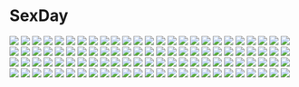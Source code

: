 # SexDay
![](https://konachan.com/image/b60f230dd717dacb8c3a39ed70e24fe9/Konachan.com%20-%20182777%20black_hair%20eeotoko%20girls_und_panzer%20panties%20realistic%20reizei_mako%20underwear.jpg)
![](https://konachan.com/jpeg/70f12e542f6f8e803b9eac3b6c9aed19/Konachan.com%20-%20201011%20breasts%20empress%20fellatio%20fingering%20game_cg%20masturbation%20mitarai_yuuna%20nipples%20nude%20panties%20penis%20sei_shoujo%20starless%20thighhighs%20uncensored%20underwear.jpg)
![](https://konachan.com/image/2a5444dff58f15c584c328ff3ee08880/Konachan.com%20-%20202705%20barefoot%20bed%20headband%20komeiji_satori%20loli%20niiya%20pink_eyes%20pink_hair%20short_hair%20touhou.jpg)
![](https://konachan.com/image/835261183d74f0a95542e05a68659625/Konachan.com%20-%2078867%20aqua_eyes%20aqua_hair%20black%20close%20hatsune_miku%20headphones%20twintails%20vocaloid.jpg)
![](https://konachan.com/jpeg/fc8ff4353fd6651ccdd720df23799ad9/Konachan.com%20-%20152822%20afraco%20dress%20hat%20red_eyes%20remilia_scarlet%20short_hair%20touhou%20vampire%20weapon%20white_hair%20wings.jpg)
![](https://konachan.com/image/16f253adddf69ba3791cd42218e520c9/Konachan.com%20-%2055062%20chaos%3Bhead%20glasses%20kusonoki_yua%20phone%20school_uniform.jpg)
![](https://konachan.com/image/5adb6b30080b4d5320ce205193b473a9/Konachan.com%20-%20104744%20bikini_top%20breasts%20cleavage%20dragon_crisis%21%20ishihama_masashi%20nanao_eriko%20rose_%28dragon_crisis%21%29.jpg)
![](https://konachan.com/image/7e960167219874a23cc2c1c35d1f9b6b/Konachan.com%20-%206436%20akihime_sumomo%20blonde_hair%20blue_eyes%20cape%20dress%20hat%20itou_noiji%20nanatsuiro_drops%20pink_hair%20yuki-chan%20yuuki_nona.jpg)
![](https://konachan.com/jpeg/a8d8ba2859ff26c99b457c6c036c2030/Konachan.com%20-%20255960%20bed%20bell%20blush%20bow%20breasts%20camera%20censored%20christmas%20hat%20long_hair%20male%20navel%20nipples%20no_bra%20penis%20pussy%20santa_hat%20sex%20shorts%20skirt%20sleeping.jpg)
![](https://konachan.com/image/9ec869e6314f4226921e80b61e103e30/Konachan.com%20-%205723%20anita_king%20pani_poni_dash%20read_or_die%20rebecca_miyamoto.jpg)
![](https://konachan.com/jpeg/e4acbfe145306e66f9d32bed36f7bb58/Konachan.com%20-%20154455%20dragon%20nigihayami_kohakunushi%20ogino_chihiro%20sen_to_chihiro_no_kamikakushi%20water%20watermark.jpg)
![](https://konachan.com/image/f39942ca94b06b1950b5d997927dad1a/Konachan.com%20-%20104042%20blue%20blue_eyes%20headphones%20megurine_luka%20pink_hair%20umbrella%20vocaloid.jpg)
![](https://konachan.com/jpeg/18c2f8990687317c480a36f28a6ae3cb/Konachan.com%20-%20241281%20animal%20bayashiko%20bird%20building%20city%20original%20scenic.jpg)
![](https://konachan.com/jpeg/c626c1858e87a2a2240f577100707057/Konachan.com%20-%20168281%20green_hair%20headphones%20long_hair%20original%20pmazzuco%20school_uniform%20zoom_layer.jpg)
![](https://konachan.com/image/00cc13c2be555b59758a6076480ee9a5/Konachan.com%20-%2023730%20melty_blood%20shingetsutan_tsukihime%20sion_eltnam_atlasia%20yumizuka_satsuki.jpg)
![](https://konachan.com/image/cf4316766a182fcd214b0d3c66af0552/Konachan.com%20-%20126008%20akachuu_no_gema%20blue_eyes%20blue_hair%20hat%20kawashiro_nitori%20short_hair%20touhou%20twintails%20water.jpg)
![](https://konachan.com/jpeg/6f74b386aeddabc7cb942443ab7ee251/Konachan.com%20-%20243295%20arimura_hinae%20blonde_hair%20blood%20chaos%3Bchild%20crying%20game_cg%20hat%20male%20purple_eyes%20sasaki_mutsumi%20short_hair%20socks%20tears%20twintails%20uniform.jpg)
![](https://konachan.com/jpeg/acb65acd2dfadfa6de67a8066e74f21b/Konachan.com%20-%20285449%20animal%20black_hair%20book%20butterfly%20cage%20cat%20drink%20earth%20flowers%20goback%20goth-loli%20green_eyes%20horns%20leaves%20long_hair%20mirror%20original%20planet%20scenic%20tail.jpg)
![](https://konachan.com/image/8805de1b80a4538aff030747ffbad5fd/Konachan.com%20-%2030386%20tagme.jpg)
![](https://konachan.com/jpeg/0e0fec8e35a2f673255bbd5c4353083b/Konachan.com%20-%20188022%20amano_misa%20bed%20black_hair%20blush%20breasts%20censored%20game_cg%20long_hair%20nipples%20nude%20penis%20red_eyes%20sex%20spread_legs%20yuuki_rika.jpg)
![](https://konachan.com/image/d1cb7f05d22ead519f2dcb7e655cea22/Konachan.com%20-%2048237%20akatsuki_no_goei%20breast_grab%20breasts%20game_cg%20nikaidoh_aya%20pajamas%20syangrila%20tomose_shunsaku.jpg)
![](https://konachan.com/jpeg/513cb069780c1b7456e10ff86849faeb/Konachan.com%20-%20268358%20blush%20brown_hair%20cameltoe%20couch%20dress%20game_cg%20green_eyes%20hapymaher%20koku%20long_hair%20panties%20short_hair%20skirt_lift%20spread_legs%20thighhighs%20underwear%20wink.jpg)
![](https://konachan.com/jpeg/263d70438d0627ae3741e26eb96c82cc/Konachan.com%20-%20277672%20ange_vierge%20bed%20blush%20bow%20breasts%20censored%20cum%20long_hair%20navel%20nipples%20nude%20pink_eyes%20pink_hair%20pussy%20sex%20sofina%20tail%20twintails%20wings.jpg)
![](https://konachan.com/image/4a7843faeb52c778f2b1d6681e779d58/Konachan.com%20-%20297769%20blush%20breasts%20cleavage%20fu_hua%20glasses%20honkai_impact%20kiana_kaslana%20long_hair%20raiden_mei%20raijuu_%28bakanara%29%20thighhighs.jpg)
![](https://konachan.com/image/65a04ba07acfd75b7fd98db7dd92ca5b/Konachan.com%20-%2076537%202girls%20akiyama_mio%20barefoot%20bikini%20cait%20k-on%21%20swimsuit%20tainaka_ritsu%20water%20wet%20wink.jpg)
![](https://konachan.com/jpeg/0aa7771428fde41e085c47e2e5bc392e/Konachan.com%20-%20215496%20apron%20aqua_eyes%20blush%20bow%20cake%20candy%20chocolate%20choker%20dark_skin%20food%20gloves%20group%20halo%20hat%20heart%20horns%20logo%20pink_eyes%20pink_hair%20ponytail%20valentine.jpg)
![](https://konachan.com/image/adfaa6d58c56e54a854526e26fd19781/Konachan.com%20-%2035113%20kobuichi%20kousaka_chihaya%20muririn%20natsuzora_kanata%20yuzusoft.jpg)
![](https://konachan.com/jpeg/8131cc04fc054720416fdbafc3773603/Konachan.com%20-%20257978%20aqua_eyes%20blonde_hair%20blush%20bra%20breast_hold%20long_hair%20navel%20panties%20ponytail%20thighhighs%20third-party_edit%20underwear%20white%20yuuki_hagure.jpg)
![](https://konachan.com/image/2f8f7e8ecdf551e67608b9a6b3f994f2/Konachan.com%20-%20290916%20animal%20aqua_eyes%20bird%20black_hair%20flowers%20hoodie%20leaves%20mask%20original%20tattoo%20watermark%20wenqing_yan_%28yuumei_art%29.jpg)
![](https://konachan.com/image/99be7427c60746a57911014c595a8652/Konachan.com%20-%20116173%20hatori_uta%20koku%20mirai_nostalgia%20panties%20purple_software%20short_hair%20underwear.jpg)
![](https://konachan.com/image/0da147429c1961882af73f7cfe7c2f8d/Konachan.com%20-%20107147%20busujima_saeko%20fei_%28maidoll%29%20highschool_of_the_dead%20komuro_takashi%20pussy.jpg)
![](https://konachan.com/image/b9df640513b5e95293fe540b35a6c6e8/Konachan.com%20-%20137140%20ahri_%28league_of_legends%29%20animal_ears%20black_hair%20foxgirl%20league_of_legends%20long_hair%20multiple_tails%20nipples%20tail%20yellow_eyes.jpg)
![](https://konachan.com/jpeg/995ef4dec9a508e3d066396dd0d8474b/Konachan.com%20-%20274139%202girls%20ass%20blush%20breasts%20fingering%20grass%20long_hair%20nipples%20no_bra%20nopan%20pink_hair%20pussy%20tail%20thighhighs%20tie%20uncensored%20wanaca%20water%20wet%20yuri.jpg)
![](https://konachan.com/jpeg/5f4762c85ddd37e6780cda0d1b9bb0e9/Konachan.com%20-%20300736%20black_hair%20fang%20flareon%20green_eyes%20headband%20jolteon%20long_hair%20magnemite%20owlsoda%20pokemon%20red_eyes%20red_hair%20short_hair%20sketch%20twintails%20voms%20white.jpg)
![](https://konachan.com/image/eee8dc0d0c55ed8c92e1203529366fe3/Konachan.com%20-%2071601%20animal_ears%20blue_hair%20chibi%20doll%20mousegirl%20nazrin%20purple_hair%20short_hair%20sleeping%20tail%20tatara_kogasa%20touhou.jpg)
![](https://konachan.com/image/c4cc82526f0767189bde3d2ddb98da5d/Konachan.com%20-%2024178%20tagme.jpg)
![](https://konachan.com/jpeg/e020ca7ba1f00f515dbe50f268f854b4/Konachan.com%20-%20284596%20bikini%20breasts%20cameltoe%20cleavage%20erect_nipples%20garter%20green_eyes%20hat%20j-cube%20original%20pink_hair%20ribbons%20swimsuit%20underboob%20white%20wristwear.jpg)
![](https://konachan.com/image/6d0beb9175431f5fc294ddc6e2a62698/Konachan.com%20-%20165878%20boots%20braids%20choker%20crown%20gloves%20heco_%28mama%29%20puzzle_%26_dragons%20red_eyes%20valkyrie_%28p%26d%29%20white_hair%20wings.jpg)
![](https://konachan.com/jpeg/5573d66d74afdaaf6ff2b4f3d9680990/Konachan.com%20-%20122557%20amatsu_tokino%20blood%20cygnus%20game_cg%20kikouyoku_senki_gin_no_toki_no_corona%20rezoda%20weapon.jpg)
![](https://konachan.com/jpeg/eff76af24b76f77e87d6b318b51bc9c6/Konachan.com%20-%20196825%20ass%20gloves%20houzouin_inshun%20hyakka_ryouran_samurai_girls%20long_hair%20ni%CE%B8%20panties%20scan%20skirt%20socks%20underwear.jpg)
![](https://konachan.com/jpeg/2b43267b73b29ae6bd900b739e57b48e/Konachan.com%20-%20300612%20blush%20brown_hair%20kagachi_saku%20long_hair%20moekyun_world%20red_eyes%20scarf%20school_uniform%20short_hair%20skirt%20takazora_ui%20twintails%20valentine.jpg)
![](https://konachan.com/image/1afbce37729f961048efce718662a642/Konachan.com%20-%2062557%20meiko%20vocaloid.jpg)
![](https://konachan.com/jpeg/b1da1391000dc80f301e912550788d73/Konachan.com%20-%20160314%20kagamine_len%20kagamine_rin%20male%20oniyama831%20vocaloid.jpg)
![](https://konachan.com/image/e193fde9abc5b0316f2922ec60385f62/Konachan.com%20-%2042263%20amino%20hatsune_miku%20long_hair%20twintails%20vocaloid%20white.jpg)
![](https://konachan.com/image/74af95dc7bffb9ef8344e93c887a016f/Konachan.com%20-%20219790%20akaneu%20bel_%28pokemon%29%20cheren%20gold_%28pokemon%29%20group%20hue_%28pokemon%29%20jun_%28pokemon%29%20male%20mei_%28pokemon%29%20n%20ookido_green%20pokemon%20red_%28pokemon%29%20silver.jpg)
![](https://konachan.com/image/ab0320bd5f4ee5229b419d5f78dca8db/Konachan.com%20-%2031591%20blush%20breasts%20censored%20favorite%20fellatio%20game_cg%20gray_hair%20happy_margaret%21%20kokonoka%20nipples%20penis%20rindou_saki%20wet.jpg)
![](https://konachan.com/image/d8bc4947e8b6c3d2103b45dd61a54c79/Konachan.com%20-%2089514%20animal_ears%20bed%20breasts%20cleavage%20foxgirl%20hirano_katsuyuki%20nude%20record_of_agarest_war%20tail.jpg)
![](https://konachan.com/jpeg/a9a055e01ba26e129cf446462f6b5b93/Konachan.com%20-%20188823%20flat_chest%20green_eyes%20green_hair%20ke-ta%20kisume%20loli%20nipples%20no_bra%20open_shirt%20short_hair%20touhou%20water%20wet.jpg)
![](https://konachan.com/jpeg/b399c99b1d22f9ed92af57d388c82039/Konachan.com%20-%20176887%20animal_ears%20catgirl%20chibi%20hoodie%20miiya_%28kuroi_hako%29%20purple_eyes%20purple_hair%20thighhighs%20vocaloid%20voiceroid%20white%20yuzuki_yukari.jpg)
![](https://konachan.com/jpeg/b3d4663996c11de626d28dda9b383cea/Konachan.com%20-%20165500%20bicycle%20fireworks%20harada_miyuki%20night%20original%20silhouette%20sky%20stars.jpg)
![](https://konachan.com/jpeg/62805986e629ad080d81447aa430b2d2/Konachan.com%20-%20199710%20apple%20braids%20brown_hair%20candy%20festival%20food%20fruit%20game_cg%20headband%20long_hair%20male%20purple_eyes%20purple_hair%20short_hair%20summer%20syroh%20yukata.jpg)
![](https://konachan.com/jpeg/a3e01bc64297c1b5656a444e8b4d49a0/Konachan.com%20-%20228748%20aqua_eyes%20artoria_pendragon_%28all%29%20bikini%20blonde_hair%20bow%20clouds%20fate_%28series%29%20fate_stay_night%20magicians%20saber%20short_hair%20sky%20swimsuit%20water.jpg)
![](https://konachan.com/jpeg/d7c0260929a0dc7a23730b63e9dac177/Konachan.com%20-%20187357%20anus%20ass%20bed%20breasts%20brown_hair%20game_cg%20hanamiya_nagisa%20kuroya_shinobu%20nipples%20nopan%20purple_eyes%20pussy%20pussy_juice%20stockings%20trumple%20uncensored%20wet.jpg)
![](https://konachan.com/jpeg/a4c48f8e407800662a298e1cdb781774/Konachan.com%20-%20297450%20bed%20blue_eyes%20blush%20brown_hair%20go-toubun_no_hanayome%20headphones%20japanese_clothes%20kimono%20long_hair%20masa_%28miyabitei%29%20nakano_miku%20no_bra%20nopan%20wink.jpg)
![](https://konachan.com/image/dac1cd540d2d377c2397cbcd2cb3cdc9/Konachan.com%20-%20211041%202girls%20aliasing%20blush%20bow%20hazuki_natsu%20headband%20koizumi_hanayo%20long_hair%20maid%20minami_kotori%20panties%20ponytail%20short_hair%20underwear.jpg)
![](https://konachan.com/image/d8b815a2df25e65e18317d379cde656c/Konachan.com%20-%2013277%20black_hair%20bleach%20kuchiki_rukia%20reflection%20short_hair%20sword%20weapon.jpg)
![](https://konachan.com/image/443293ca189efdf470d0cd9a6e1b5f6c/Konachan.com%20-%2072692%20black_hair%20long_hair%20machily%20red_eyes%20reiuji_utsuho%20ribbons%20skirt%20touhou%20wings.jpg)
![](https://konachan.com/image/4da7ada0dd593aee865e27f636b4ab00/Konachan.com%20-%20271891%20autumn%20blue_eyes%20blush%20bow%20chinomaron%20close%20gochuumon_wa_usagi_desu_ka%3F%20kafuu_chino%20leaves%20loli%20long_hair%20signed%20skirt%20uniform%20waitress%20white_hair.jpg)
![](https://konachan.com/image/1911eeac36f1bddbd66f6db6e75282c7/Konachan.com%20-%20181405%20aqua_eyes%20aqua_hair%20dress%20exe336%20hatsune_miku%20long_hair%20twintails%20vocaloid.jpg)
![](https://konachan.com/image/b6cf86982b5e87f3316e458cabe71990/Konachan.com%20-%20266195%20building%20clouds%20niko_p%20original%20reflection%20scenic%20signed%20sky.jpg)
![](https://konachan.com/image/5192cb606afcdc148536982d4aaebb13/Konachan.com%20-%2029190%20littlewitch%20oyari_ashito%20sky.jpg)
![](https://konachan.com/jpeg/b74a4e3c335308a275123c70d6fa578a/Konachan.com%20-%20301522%2022jigen%20animal_ears%20atalanta_alter%20atalanta_%28fate%29%20catgirl%20fate_grand_order%20fate_%28series%29%20gray_hair%20long_hair%20pussy%20uncensored%20waifu2x.jpg)
![](https://konachan.com/image/98b42d9b4ca01660baeeee38bc380e73/Konachan.com%20-%20107219%20korie_riko%20tagme.jpg)
![](https://konachan.com/jpeg/3f1975dfaead852cb774dd8cdb126b55/Konachan.com%20-%20131022%20atsumi-sama%20brown_hair%20danshi_koukousei_no_nichijou%20habara_%28danshi_koukousei%29%20hat%20karasawa_toshiyuki%20knife%20school_uniform%20short_hair%20tie.jpg)
![](https://konachan.com/jpeg/fd4ef84306e6336ffcdabab439643a27/Konachan.com%20-%20228476%20animal%20ball%20black_hair%20bow%20dress%20houjuu_nue%20panties%20red_eyes%20rokuwata_tomoe%20short_hair%20snake%20thighhighs%20touhou%20underwear%20weapon%20white%20wings%20wristwear.jpg)
![](https://konachan.com/jpeg/49c72b1d874854d0dc695473b743515f/Konachan.com%20-%20254668%202girls%20apron%20aqua_hair%20bang_dream%21%20bow%20braids%20collar%20dress%20green_eyes%20headdress%20hikawa_sayo%20long_hair%20maid%20short_hair%20twins%20waitress%20wristwear.jpg)
![](https://konachan.com/image/fb22796a5566f6ed73c15ecad4f17b38/Konachan.com%20-%20158425%20akio-bako%20clouds%20dark%20grass%20original%20phone%20scenic%20short_hair%20silhouette%20sky%20stars%20sunset.jpg)
![](https://konachan.com/jpeg/8d84ef4a6a178570473ddfb08ee82474/Konachan.com%20-%20288054%20animal%20asuka_%28louyun%29%20bird%20brown_eyes%20brown_hair%20clouds%20gloves%20long_hair%20original%20pantyhose%20scarf%20sky%20sword%20weapon%20windmill.jpg)
![](https://konachan.com/image/982960707eb01cfa881125c029e95480/Konachan.com%20-%20253907%202girls%20asa_ni_haru%20blonde_hair%20boots%20forever_7th_capital%20headphones%20long_hair%20panties%20ponytail%20rain%20red_eyes%20underwear%20water%20white_hair.jpg)
![](https://konachan.com/jpeg/6d6bfa9d83b79ad8fa202d1652d477b8/Konachan.com%20-%20223344%20akiyama_yukari%20combat_vehicle%20coupon_%28skyth%29%20girls_und_panzer.jpg)
![](https://konachan.com/image/4c8195ddf3d893b927c5052ee6329ba4/Konachan.com%20-%2048404%20shikieiki_yamaxanadu%20touhou.jpg)
![](https://konachan.com/image/cd2a21f8a30cbd1e46f2f4aa50f556db/Konachan.com%20-%2096269%2077%20breasts%20cleavage%20game_cg%20karen_lux_victoria%20mikagami_mamizu%20orange_eyes%20pantyhose%20red_hair%20whirlpool.jpg)
![](https://konachan.com/image/fd95ed0c051bc43993287481f7c52e91/Konachan.com%20-%2016895%20anthropomorphism%20os-tan%20windows%20xp.jpg)
![](https://konachan.com/image/1738a9c0429edab3792a117e9181e972/Konachan.com%20-%20264844%20aqua_eyes%20breasts%20chain%20collar%20gradient%20kira_kazuki%20long_hair%20navel%20original%20panties%20pointed_ears%20purple_hair%20ribbons%20shackles%20underwear%20wristwear.jpg)
![](https://konachan.com/image/8457981d42709ca8a7dfb098c4ca7c62/Konachan.com%20-%20219115%20building%20nobody%20original%20pixiv_fantasia%20scenic%20swd3e2%20tree%20watermark.jpg)
![](https://konachan.com/image/11981013c7f878e29edb33a04f86ba26/Konachan.com%20-%20177298%20aqua_eyes%20aqua_hair%20dress%20garter_belt%20hatsune_miku%20headdress%20lolita_fashion%20long_hair%20shirako_mugi%20stockings%20vocaloid%20white.jpg)
![](https://konachan.com/image/680225d6b49ecff78092e67918db867a/Konachan.com%20-%207404%20blonde_hair%20blue_eyes%20blush%20clover_hearts%20mikoshiba_rea%20mikoshiba_rio%20nimura_yuushi%20twins%20twintails.jpg)
![](https://konachan.com/jpeg/fc4436fc4463687e8ce6120bb58948eb/Konachan.com%20-%20185576%20blush%20breasts%20game_cg%20long_hair%20master%C3%97re%3Amaster%20ninoko%20nipples%20no_bra%20open_shirt%20orange_eyes%20purple_hair%20pussy%20spread_legs%20uncensored.jpg)
![](https://konachan.com/image/2943e6591a97e2859dc0584a9c669eef/Konachan.com%20-%20111655%20blonde_hair%20breasts%20cleavage%20kirisame_marisa%20sousouman%20stars%20touhou%20watermark%20witch.jpg)
![](https://konachan.com/jpeg/8df333f8a2ed3005df746d85cd02ba4e/Konachan.com%20-%20292831%202girls%20blonde_hair%20bodysuit%20breasts%20cleavage%20hikari_%28xenoblade%29%20ika%20long_hair%20red_hair%20short_hair%20sword%20thighhighs%20weapon%20xenoblade%20yellow_eyes.jpg)
![](https://konachan.com/image/267368606b7f661a95a10133ae3889b1/Konachan.com%20-%2012683%202girls%20choker%20dead_or_alive%20hitomi%20kasumi%20thighhighs.jpg)
![](https://konachan.com/jpeg/0016aabb4f9aba3fab43b67df4a99210/Konachan.com%20-%2098412%20ass%20blush%20censored%20food%20game_cg%20pussy%20school_uniform%20soushinjutsu_rei.jpg)
![](https://konachan.com/jpeg/8e74e41058ce8d35cfce709493462523/Konachan.com%20-%20265730%202girls%20animal%20bandaid%20bow%20catgirl%20flowers%20food%20fruit%20garter%20gloves%20gun%20hoodie%20ipod%20kneehighs%20original%20rabbit%20rednian%20scarf%20shorts%20skirt%20tail%20weapon.jpg)
![](https://konachan.com/image/0854f1960da18335e4ad976c20982ce2/Konachan.com%20-%20158264%20animal%20cat%20fish%20nichijou%20sakamoto_%28nichijou%29.jpg)
![](https://konachan.com/image/0d236bef04eb64619fa4d857eaae6c52/Konachan.com%20-%20165905%20aqua_eyes%20aqua_hair%20blush%20close%20hatsune_miku%20twintails%20vocaloid%20yuuki..jpg)
![](https://konachan.com/image/e90489b089c147bb7b37ee5d007778e3/Konachan.com%20-%20185879%20chain%20garter%20long_hair%20original%20ozshia_%28shia-ushio%29%20red_eyes%20sword%20weapon%20white_hair.jpg)
![](https://konachan.com/image/e1baffd01a796e6aff5428627acc67de/Konachan.com%20-%2063337%20black_rock_shooter%20boyaking%20gun%20kuroi_mato%20weapon.jpg)
![](https://konachan.com/jpeg/212338a1ae1fe774bfe5e93fdd71ba59/Konachan.com%20-%2039380%20sekirei%20uzume%20vector.jpg)
![](https://konachan.com/image/900a266652b4ff0f3d2a78ff8acb8b7f/Konachan.com%20-%20292840%20armor%20breasts%20elbow_gloves%20gloves%20granblue_fantasy%20gray_hair%20horns%20long_hair%20navel%20red_eyes%20sarasa_%28granblue_fantasy%29%20thighhighs%20weapon%20yu_pian.jpg)
![](https://konachan.com/image/c81e1da15ebfa880ffa8c40513b009d5/Konachan.com%20-%20194557%20amasaka_takashi%20bikini%20black_eyes%20black_hair%20game_cg%20swimsuit%20toujou_amane%20unionism_quartet.jpg)
![](https://konachan.com/image/ad8a17e8c0e936acd5441c648a356668/Konachan.com%20-%20192471%20bandage%20black_hair%20choker%20flowers%20flower_%28vocaloid%29%20hitoha%20long_hair%20purple_eyes%20ribbons%20vocaloid%20white_hair%20wristwear.jpg)
![](https://konachan.com/jpeg/4e83b9fe38d571ae33697aac521c9a9f/Konachan.com%20-%20267181%20blonde_hair%20censored%20choker%20fellatio%20green_eyes%20original%20penis%20short_hair%20signed%20suguru_tenkyoh.jpg)
![](https://konachan.com/image/28eb33515bf5dee31b51be8d0830afff/Konachan.com%20-%2076401%20buratei_marii%20joshiraku%20yasu.jpg)
![](https://konachan.com/image/5ab9cca5b35c932d403dfa9a62c0d056/Konachan.com%20-%20210461%20all_male%20ginko_%28mushishi%29%20janemere%20male%20mushishi%20scarf%20snow%20white_hair.jpg)
![](https://konachan.com/image/441717c2bbd53a993fd311be31494520/Konachan.com%20-%209594%20bicolored_eyes%20fate_testarossa%20mahou_shoujo_lyrical_nanoha%20panties%20sport%20takamachi_nanoha%20takamachi_vivio%20tennis%20underwear.jpg)
![](https://konachan.com/image/b3382967f3807f90505056415d4fc168/Konachan.com%20-%2030342%20erementar_gerad%20reverie_metherlence.jpg)
![](https://konachan.com/jpeg/a43d13bfd94afe5353171b9ffce21e10/Konachan.com%20-%20251404%20anthropomorphism%20aqua_eyes%20blush%20breasts%20fiodo%20headdress%20long_hair%20necklace%20no_bra%20pink_hair%20tentacles%20topless%20yaranzo%20yu-gi-oh.jpg)
![](https://konachan.com/jpeg/c96138a6e6c5b0d084df9ee34274a75f/Konachan.com%20-%20191695%20akatsuki-works%20game_cg%20hello_lady%21%20kabutoyama_mitori%20male%20narita_shinri%20saeki_hokuto.jpg)
![](https://konachan.com/jpeg/c916f91c20dc42b1fc585e7dcaed2275/Konachan.com%20-%205251%20carnelian%20moldavite%20nina_fromm%20transparent.jpg)
![](https://konachan.com/jpeg/6685a205c3b473b91e4cd03694215474/Konachan.com%20-%20154558%20anita_king%20black_cat%20bleach%20bokurano%20chise%20death_note%20getbackers%20hellsing%20maggie_mui%20male%20noir%20pita_ten%20saber%20saikano%20solty_rei%20vandread%20xxxholic.jpg)
